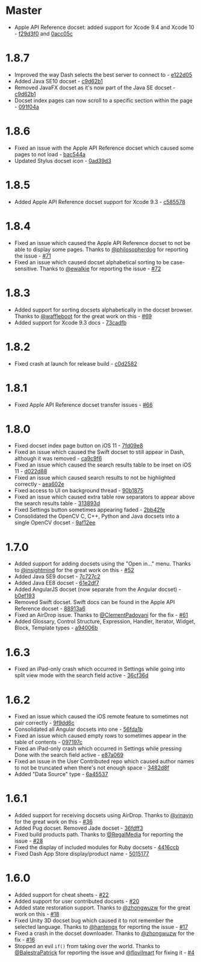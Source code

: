 # Master

* Apple API Reference docset: added support for Xcode 9.4 and Xcode 10 - [f29d3f0](https://github.com/Kapeli/Dash-iOS/commit/f29d3f01bb2030b81e311f74e45f5743568e53e6) and [0acc05c](https://github.com/Kapeli/Dash-iOS/commit/0acc05c01aadb427a51579c2b7a048a32e825bdf)

# 1.8.7

* Improved the way Dash selects the best server to connect to - [e122d05](https://github.com/Kapeli/Dash-iOS/commit/e122d05120aab70b2545f5300806a564276ee6d8)
* Added Java SE10 docset - [c9d62b1](https://github.com/Kapeli/Dash-iOS/commit/c9d62b169fe9aa8945d8d0af7034e57928473741)
* Removed JavaFX docset as it's now part of the Java SE docset - [c9d62b1](https://github.com/Kapeli/Dash-iOS/commit/c9d62b169fe9aa8945d8d0af7034e57928473741)
* Docset index pages can now scroll to a specific section within the page - [091f04a](https://github.com/Kapeli/Dash-iOS/commit/091f04a10754a4256bd5e35545b3532440e63571)

# 1.8.6

* Fixed an issue with the Apple API Reference docset which caused some pages to not load - [bac544a](https://github.com/Kapeli/Dash-iOS/commit/bac544af11f3823bb246989201623b3bee3b8a39)
* Updated Stylus docset icon - [0ad39d3](https://github.com/Kapeli/Dash-iOS/commit/0ad39d3363ead03d430f2cd8dcfa1007c93e5697)

# 1.8.5

* Added Apple API Reference docset support for Xcode 9.3 - [c585578](https://github.com/Kapeli/Dash-iOS/commit/c585578d0ab965dd3481f4c06aff6c320873d5f3)

# 1.8.4

* Fixed an issue which caused the Apple API Reference docset to not be able to display some pages. Thanks to [@philosopherdog](https://github.com/philosopherdog) for reporting the issue - [#71](https://github.com/Kapeli/Dash-iOS/issues/71)
* Fixed an issue which caused docset alphabetical sorting to be case-sensitive. Thanks to [@ewalkie](https://github.com/ewalkie) for reporting the issue - [#72](https://github.com/Kapeli/Dash-iOS/issues/72)

# 1.8.3

* Added support for sorting docsets alphabetically in the docset browser. Thanks to [@waffleboot](https://github.com/waffleboot) for the great work on this - [#69](https://github.com/Kapeli/Dash-iOS/pull/69)
* Added support for Xcode 9.3 docs - [73cadfb](https://github.com/Kapeli/Dash-iOS/commit/73cadfbcbb6e172ec8d12c2ef222a64160e4e42d)

# 1.8.2

* Fixed crash at launch for release build - [c0d2582](https://github.com/Kapeli/Dash-iOS/commit/c0d2582e70dbeec560c03781727fd8dcf95b9e7d)

# 1.8.1

* Fixed Apple API Reference docset transfer issues - [#66](https://github.com/Kapeli/Dash-iOS/issues/66)

# 1.8.0

* Fixed docset index page button on iOS 11 - [7fd09e8](https://github.com/Kapeli/Dash-iOS/commit/7fd09e8cae3b981aa75662ef3d19111a3ab2039a)
* Fixed an issue which caused the Swift docset to still appear in Dash, although it was removed - [ca9c9f6](https://github.com/Kapeli/Dash-iOS/commit/ca9c9f64daf9eac30c4dcc000f99240a424bb123)
* Fixed an issue which caused the search results table to be inset on iOS 11 - [d022d88](https://github.com/Kapeli/Dash-iOS/commit/d022d888e21a37e54a9960239689cac54bb7ef5b)
* Fixed an issue which caused search results to not be highlighted correctly - [aea602e](https://github.com/Kapeli/Dash-iOS/commit/aea602e9b5292c110f6cb934f892349a3290689d)
* Fixed access to UI on background thread - [90b1875](https://github.com/Kapeli/Dash-iOS/commit/90b1875f3728f5ca4485693ec8209cf8342cecfe)
* Fixed an issue which caused extra table row separators to appear above the search results table - [313893d](https://github.com/Kapeli/Dash-iOS/commit/313893ddeddb10b029d7bb2c324867a09a127946)
* Fixed Settings button sometimes appearing faded - [2bb42fe](https://github.com/Kapeli/Dash-iOS/commit/2bb42fe2ee51a3fabadb921100da6b0c7674efbc)
* Consolidated the OpenCV C, C++, Python and Java docsets into a single OpenCV docset - [9af12ee](https://github.com/Kapeli/Dash-iOS/commit/9af12ee33f4d60de14d4bbb0a0741be61296e2b0)

# 1.7.0

* Added support for adding docsets using the "Open in..." menu. Thanks to [@insightmind](https://github.com/insightmind) for the great work on this - [#52](https://github.com/Kapeli/Dash-iOS/pull/52)
* Added Java SE9 docset - [7c727c2](https://github.com/Kapeli/Dash-iOS/commit/7c727c2d30d41c0f37a4588510a804e4300b8c61)
* Added Java EE8 docset - [61e2df7](https://github.com/Kapeli/Dash-iOS/commit/61e2df74f955bcf22ff6611be1ff0f6e45f6024a)
* Added AngularJS docset (now separate from the Angular docset) - [b0ef193](https://github.com/Kapeli/Dash-iOS/commit/b0ef1936b71b026baa92e76371331be26c1f32dd)
* Removed Swift docset. Swift docs can be found in the Apple API Reference docset - [88913a6](https://github.com/Kapeli/Dash-iOS/commit/88913a6236c8c3c3874da63b300930496658637e)
* Fixed an AirDrop issue. Thanks to [@ClementPadovani](https://github.com/ClementPadovani) for the fix - [#61](https://github.com/Kapeli/Dash-iOS/pull/61)
* Added Glossary, Control Structure, Expression, Handler, Iterator, Widget, Block, Template types - [a94006b](https://github.com/Kapeli/Dash-iOS/commit/a94006bc39996c69d168f9c2d8f94b0e37c31ac6)

# 1.6.3

* Fixed an iPad-only crash which occurred in Settings while going into split view mode with the search field active - [36cf36d](https://github.com/Kapeli/Dash-iOS/commit/36cf36df40619ebfae903e39af4ea836e26fdc42)

# 1.6.2

* Fixed an issue which caused the iOS remote feature to sometimes not pair correctly - [9f9dd6c](https://github.com/Kapeli/Dash-iOS/commit/9f9dd6c8b5761b28899dcae01f828888ab9011d8)
* Consolidated all Angular docsets into one - [56fda1b](https://github.com/Kapeli/Dash-iOS/commit/56fda1b4fa94fa910e377004ba7988ecc5e389eb)
* Fixed an issue which caused empty rows to sometimes appear in the table of contents - [097197c](https://github.com/Kapeli/Dash-iOS/commit/097197c828db9e1b1524f46da41a0db92e7376cf)
* Fixed an iPad-only crash which occurred in Settings while pressing Done with the search field active - [e87a069](https://github.com/Kapeli/Dash-iOS/commit/e87a069b6a94f31d9fac91be9ac6ca4569bcf251)
* Fixed an issue in the User Contributed repo which caused author names to not be truncated when there's not enough space - [3482d8f](https://github.com/Kapeli/Dash-iOS/commit/3482d8f7cd0f6e19b1a42c80a69f09783565522a)
* Added "Data Source" type - [6a45537](https://github.com/Kapeli/Dash-iOS/commit/6a45537447319a68341c2b4686da3b4753828310)

# 1.6.1

* Added support for receiving docsets using AirDrop. Thanks to [@vinayjn](https://github.com/vinayjn) for the great work on this - [#36](https://github.com/Kapeli/Dash-iOS/pull/36)
* Added Pug docset. Removed Jade docset - [36fdff3](https://github.com/Kapeli/Dash-iOS/commit/36fdff3a2ac6d74bddb07ef8c430d46b19dd64d3)
* Fixed build products path. Thanks to [@RegalMedia](https://github.com/RegalMedia) for reporting the issue - [#28](https://github.com/Kapeli/Dash-iOS/issues/28)
* Fixed the display of included modules for Ruby docsets - [4416ccb](https://github.com/Kapeli/Dash-iOS/commit/4416ccbb7b78b0b4b0e72608f1ce5bd38a013b72)
* Fixed Dash App Store display/product name - [5015177](https://github.com/Kapeli/Dash-iOS/commit/5015177c23cefaea0688db95b462b33705e12952)

# 1.6.0

* Added support for cheat sheets - [#22](https://github.com/Kapeli/Dash-iOS/pull/22)
* Added support for user contributed docsets - [#20](https://github.com/Kapeli/Dash-iOS/pull/20)
* Added state restoration support. Thanks to [@zhongwuzw](https://github.com/zhongwuzw) for the great work on this - [#18](https://github.com/Kapeli/Dash-iOS/pull/18)
* Fixed Unity 3D docset bug which caused it to not remember the selected language. Thanks to [@hantengx](https://github.com/hantengx) for reporting the issue - [#17](https://github.com/Kapeli/Dash-iOS/issues/17)
* Fixed a crash in the docset downloader. Thanks to [@zhongwuzw](https://github.com/zhongwuzw) for the fix - [#16](https://github.com/Kapeli/Dash-iOS/pull/16)
* Stopped an evil `if()` from taking over the world. Thanks to [@BalestraPatrick](https://github.com/BalestraPatrick) for reporting the issue and [@flovilmart](https://github.com/flovilmart) for fixing it - [#4](https://github.com/Kapeli/Dash-iOS/pull/4)
